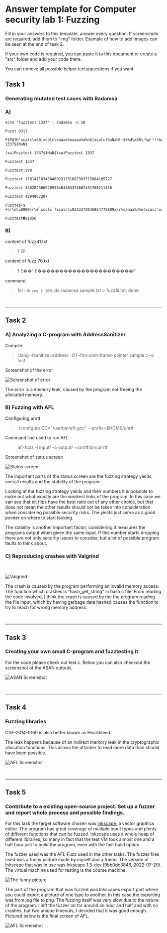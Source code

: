 # **Answer template for Computer security lab 1: Fuzzing**

Fill in your answers to this template, answer every question. If screenshots are required, add them to "img" folder. Example of how to add images can be seen at the end of task 2.

If your own code is required, you can paste it to this document or create a "src" folder and add your code there.

You can remove all possible helper texts/questions if you want. 

## **Task 1**

### Generating mutated test cases with Radamsa

### A)

```
echo "Fuzztest 1337" | radamsa -n 10

Fuzzt 0317

F$PATH'xcalc\x00;xcalc\raaaa%naaaa%d%n$(xcalc)%nNaN!!$+%d\x00\r%p!!!!&#000;Fuzztest 1337$1NaN$

(xa)Fuzztest 1337$1NaN$(xa)Fuzztest 1337

Fuzztest 1337

Fuzztest!290

Fuzztest 170141183460469231731687303715884105727

Fuzztest 340282366920938463463374607431768211456

Fuzztest 4294967297

Fuzzte$+$
+\r\n\u0000\r\0`xcalc`!xcalc\x9223372036854775809a\r%saaaa%d%n!xcalc'xcalcst�170141183460469231731687303715884105729

Fuzztest�91856
```


### B)

content of fuzz41.txt

>1 EF

content of fuzz 76.txt

>1 E��1 E����������������������F

command

> for i in `seq 1 100`; do radamsa sample.txt > fuzz$i.txt; done  

&nbsp;

---  

## Task 2

### A) Analyzing a C-program with AddressSanitizer


Compile
> clang -fsanitize=address -O1 -fno-omit-frame-pointer sample.c -o test

Screenshot of the error

![Screenshot of error](img/ss1.png)

The error is a memory leak, caused by the program not freeing the allocated memory.

### B) Fuzzing with AFL

Configuring unrtf

> ./configure CC="/usr/bin/afl-gcc" --prefix=$HOME/unrtf

Command line used to run AFL

> afl-fuzz -i input/ -o output/ ~/unrtf/bin/unrtf 

Screenshot of status screen

![Status screen](img/ss2.png)

The important parts of the status screen are the fuzzing strategy yields, overall results and the stability of the program. 

Looking at the fuzzing strategy yields and their numbers it is possible to make out what exactly are the weakest links of the program. In this case we can see that bit flips have the best ratio out of any other choice, but that does not mean the other results should not be taken into consideration when considering possible security risks. The yields just serve as a good pointer on where to start looking.

The stability is another important factor, considering it measures the programs output when given the same input. If this number starts dropping there are not only security issues to consider, but a lot of possible program faults to think about.

### C) Reproducing crashes with Valgrind

&nbsp;

![Valgrind](img/ss3.png)

The crash is caused by the program performing an invalid memory access. The function which crashes is "hash_get_string" in hash.c file. From reading the code involved, I think the crash is caused by the the program reading the file input, which by having garbage data hashed causes the function to try to reach for wrong memory address. 


&nbsp;

---

## **Task 3**

### Creating your own small C-program and fuzztesting it

For the code please check out test.c. Below you can also checkout the screenshot of the ASAN outputs. 

![ASAN Screenshot](img/ss4.png)

&nbsp;

---

## **Task 4** 

### Fuzzing libraries

CVE-2014-0160 is also better known as Heartbleed.

The leak happens because of an indirect memory leak in the cryptographic allocation functions. This allows the attacker to read more data than should have been possible.

![AFL Screenshot](img/ss5.png)

&nbsp;

---

## **Task 5** 

### Contribute to a existing open-source project. Set up a fuzzer and report whole process and possible findings.

For this task the target software chosen was [Inkscape](https://inkscape.org/), a vector graphics editor. The program has great coverage of multiple input types and plenty of different functions that can be fuzzed. Inkscape uses a whole heap of different libraries, so many in fact that the test VM took almost one and a half hour just to build the program, even with the fast build option.

The fuzzer used was the AFL-Fuzz used in the other tasks. The fuzzer files used was a funny picture made by myself and a friend. The version of Inkscape that was in use was Inkscape 1.3-dev (9bb0dc3846, 2022-07-20). The virtual machine used for testing is the course machine. 

![The funny picture](img/unknown.jpg)

The part of the program that was fuzzed was Inkscapes export part where you could export a picture of one type to another. In this case the exporting was from jpg file to png. The fuzzing itself was very slow due to the nature of the program. I left the fuzzer on for around an hour and half and with no crashes, but two unique timeouts, I decided that it was good enough. Pictured below is the final screen of AFL.

![AFL Screenshot](img/ss6.png)
